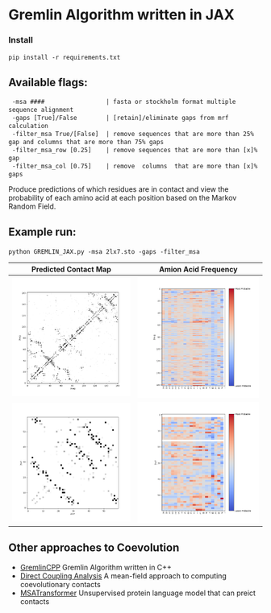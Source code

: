 # Gremlin Algorithm written in JAX



### Install
```
pip install -r requirements.txt

```


## Available flags:
```
 -msa ####                 | fasta or stockholm format multiple sequence alignment
 -gaps [True]/False        | [retain]/eliminate gaps from mrf calculation
 -filter_msa True/[False]  | remove sequences that are more than 25% gap and columns that are more than 75% gaps
 -filter_msa_row [0.25]    | remove sequences that are more than [x]% gap
 -filter_msa_col [0.75]    | remove  columns  that are more than [x]% gaps

```

Produce predictions of which residues are in contact and view the probability of each amino acid at each position based on the Markov Random Field.

## Example run:
`python GREMLIN_JAX.py -msa 2lx7.sto -gaps -filter_msa`

| Predicted Contact Map | Amion Acid Frequency|
| ---------------------- | -------------------------- |
|![](/img/2oug_cmap.png) | ![](/img/2oug_aa_freq.png) |
|![](/img/2lx7_cmap.png) | ![](/img/2lx7_aa_freq.png) |


## Other approaches to Coevolution
- [GremlinCPP](https://github.com/sokrypton/GREMLIN_CPP) Gremlin Algorithm written in C++
- [Direct Coupling Analysis](https://github.com/KIT-MBS/pydca) A mean-field approach to computing coevolutionary contacts
- [MSATransformer](https://github.com/rmrao/msa-transformer) Unsupervised protein language model that can preict contacts


